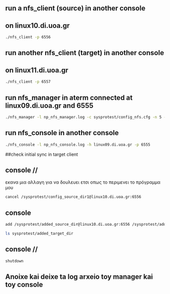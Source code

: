 ## run a nfs_client (source) in another console
## on linux10.di.uoa.gr
```bash
./nfs_client -p 6556 
```

## run another nfs_client (target) in another console
## on linux11.di.uoa.gr
```bash
./nfs_client -p 6557
```

## run nfs_manager in aterm connected at linux09.di.uoa.gr and 6555
```bash
./nfs_manager -l np_nfs_manager.log -c sysprotest/config_nfs.cfg -n 5 -p 6555 -b 7
```

## run nfs_console in another console
```bash
./nfs_console -l np_nfs_console.log -h linux09.di.uoa.gr -p 6555
```

##check initial sync in target client

## console //
εκανα μια αλλαγη για να δουλευει ετσι οπως το περιμενει το πρόγραμμα μου
```bash
cancel /sysprotest/config_source_dir1@linux10.di.uoa.gr:6556
```

## console
```bash
add /sysprotest/added_source_dir@linux10.di.uoa.gr:6556 /sysprotest/added_target_dir@linux11.di.uoa.gr:6557
```

```bash
ls sysprotest/added_target_dir
```

## console //
```bash
shutdown
```
## Anoixe kai deixe ta log arxeio toy manager kai toy console
